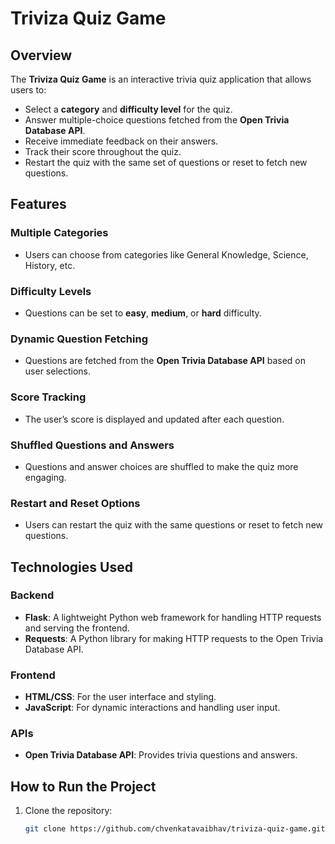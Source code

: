 # Triviza Quiz Game

## Overview
The **Triviza Quiz Game** is an interactive trivia quiz application that allows users to:
- Select a **category** and **difficulty level** for the quiz.
- Answer multiple-choice questions fetched from the **Open Trivia Database API**.
- Receive immediate feedback on their answers.
- Track their score throughout the quiz.
- Restart the quiz with the same set of questions or reset to fetch new questions.

## Features
### Multiple Categories
- Users can choose from categories like General Knowledge, Science, History, etc.

### Difficulty Levels
- Questions can be set to **easy**, **medium**, or **hard** difficulty.

### Dynamic Question Fetching
- Questions are fetched from the **Open Trivia Database API** based on user selections.

### Score Tracking
- The user’s score is displayed and updated after each question.

### Shuffled Questions and Answers
- Questions and answer choices are shuffled to make the quiz more engaging.

### Restart and Reset Options
- Users can restart the quiz with the same questions or reset to fetch new questions.

## Technologies Used
### Backend
- **Flask**: A lightweight Python web framework for handling HTTP requests and serving the frontend.
- **Requests**: A Python library for making HTTP requests to the Open Trivia Database API.

### Frontend
- **HTML/CSS**: For the user interface and styling.
- **JavaScript**: For dynamic interactions and handling user input.

### APIs
- **Open Trivia Database API**: Provides trivia questions and answers.

## How to Run the Project
1. Clone the repository:
   ```bash
   git clone https://github.com/chvenkatavaibhav/triviza-quiz-game.git
